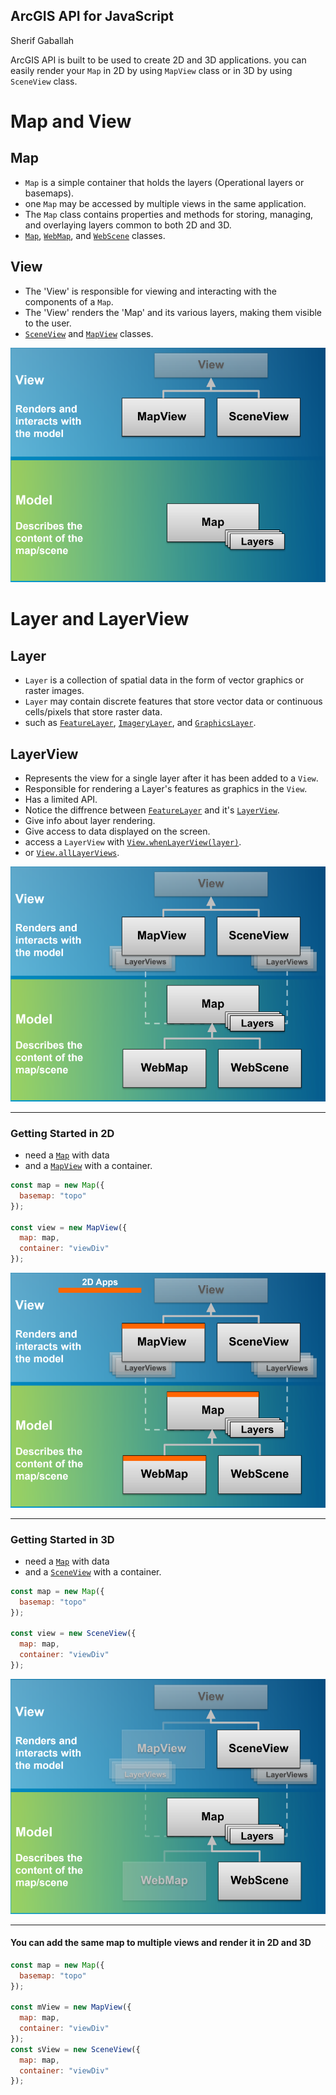 ## ArcGIS API for JavaScript
Sherif Gaballah

ArcGIS API is built to be used to create 2D and 3D applications. you can easily render your `Map` in 2D by using `MapView` class or in 3D by using `SceneView` class.

# Map and View

## Map

- `Map` is a simple container that holds the layers (Operational layers or basemaps).
- one `Map` may be accessed by multiple views in the same application.
- The `Map` class contains properties and methods for storing, managing, and overlaying layers common to both 2D and 3D.
- [`Map`](https://developers.arcgis.com/javascript/latest/api-reference/esri-Map.html), [`WebMap`](https://developers.arcgis.com/javascript/latest/api-reference/esri-WebMap.html), and [`WebScene`](https://developers.arcgis.com/javascript/latest/api-reference/esri-WebScene.html) classes.

## View

- The 'View' is responsible for viewing and interacting with the components of a `Map`.
- The 'View' renders the 'Map' and its various layers, making them visible to the user.
- [`SceneView`](https://developers.arcgis.com/javascript/latest/api-reference/esri-views-SceneView.html) and [`MapView`](https://developers.arcgis.com/javascript/latest/api-reference/esri-views-MapView.html) classes.


![Map&View](assets/mapandview1.png)


# Layer and LayerView

## Layer
- `Layer` is a collection of spatial data in the form of vector graphics or raster images.
- `Layer` may contain discrete features that store vector data or continuous cells/pixels that store raster data.
- such as [`FeatureLayer`](https://developers.arcgis.com/javascript/latest/api-reference/esri-layers-FeatureLayer.html), [`ImageryLayer`](https://developers.arcgis.com/javascript/latest/api-reference/esri-layers-ImageryLayer.html), and [`GraphicsLayer`](https://developers.arcgis.com/javascript/latest/api-reference/esri-layers-GraphicsLayer.html).


## LayerView
- Represents the view for a single layer after it has been added to a `View`.
- Responsible for rendering a Layer's features as graphics in the `View`.
- Has a limited API.
- Notice the diffrence between [`FeatureLayer`](https://developers.arcgis.com/javascript/latest/api-reference/esri-layers-FeatureLayer.html) and it's [`LayerView`](https://developers.arcgis.com/javascript/latest/api-reference/esri-views-layers-FeatureLayerView.html).
- Give info about layer rendering.
- Give access to data displayed on the screen.
- access a `LayerView` with  [`View.whenLayerView(layer)`](https://developers.arcgis.com/javascript/latest/api-reference/esri-views-View.html#whenLayerView).
- or [`View.allLayerViews`](https://developers.arcgis.com/javascript/latest/api-reference/esri-views-View.html#allLayerViews).

![Map&View](assets/mapandview2.png)

---


### Getting Started in 2D

 - need a [`Map`](https://developers.arcgis.com/javascript/latest/api-reference/esri-Map.html) with data
 - and a [`MapView`](https://developers.arcgis.com/javascript/latest/api-reference/esri-views-MapView.html) with a container.

```js
const map = new Map({
  basemap: "topo"
});

const view = new MapView({
  map: map,
  container: "viewDiv"
});
```
![Map&View](assets/mapandview3.png)

---

### Getting Started in 3D

 - need a [`Map`](https://developers.arcgis.com/javascript/latest/api-reference/esri-Map.html) with data
 - and a [`SceneView`](https://developers.arcgis.com/javascript/latest/api-reference/esri-views-SceneView.html) with a container.

```js
const map = new Map({
  basemap: "topo"
});

const view = new SceneView({
  map: map,
  container: "viewDiv"
});
```

![Map&View](assets/mapandview4.png)
 
---
#### You can add the same map to multiple views and render it in 2D and 3D

``` js
const map = new Map({
  basemap: "topo"
});

const mView = new MapView({
  map: map,
  container: "viewDiv"
});
const sView = new SceneView({
  map: map,
  container: "viewDiv"
});
```